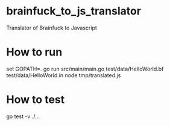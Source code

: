 # brainfuck_to_js_translator
Translator of Brainfuck to Javascript

# How to run
set GOPATH=.
go run src/main/main.go test/data/HelloWorld.bf test/data/HelloWorld.in
node tmp/translated.js

# How to test
go test -v ./...